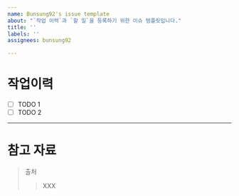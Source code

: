 ```yaml
---
name: Bunsung92's issue template
about: "`작업 이력`과 `할 일`을 등록하기 위한 이슈 템플릿입니다."
title: ''
labels: ''
assignees: bunsung92

---
```


# 작업이력 

- [ ] TODO 1
- [ ] TODO 2

---

# 참고 자료

> 출처
> > XXX
